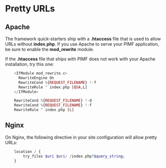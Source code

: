 # Pretty URLs

## Apache

The framework quick-starters ship with a **.htaccess** file that is used to allow URLs without **index.php**.
If you use Apache to serve your PIMF application, be sure to enable the **mod_rewrite** module.

If the **.htaccess** file that ships with PIMF does not work with your Apache installation, try this one:

```php
    <IfModule mod_rewrite.c>
      RewriteEngine On
      RewriteCond %{REQUEST_FILENAME} !-f
      RewriteRule ^ index.php [QSA,L]
    </IfModule>

    RewriteCond %{REQUEST_FILENAME} !-d
    RewriteCond %{REQUEST_FILENAME} !-f
    RewriteRule ^ index.php [L]
```

## Nginx

On Nginx, the following directive in your site configuration will allow pretty URLs:

```php
    location / {
        try_files $uri $uri/ /index.php?$query_string;
    }
```
